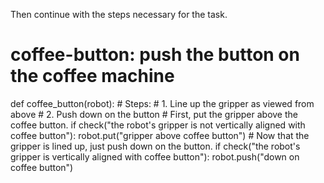 

Then continue with the steps necessary for the task.

# coffee-button: push the button on the coffee machine
def coffee_button(robot):
    # Steps:
    #  1. Line up the gripper as viewed from above
    #  2. Push down on the button
    # First, put the gripper above the coffee button.
    if check("the robot's gripper is not vertically aligned with coffee button"):
        robot.put("gripper above coffee button")
    # Now that the gripper is lined up, just push down on the button.
    if check("the robot's gripper is vertically aligned with coffee button"):
        robot.push("down on coffee button")